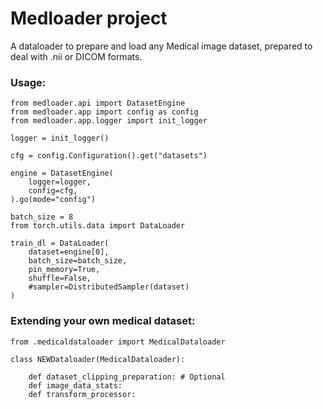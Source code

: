 # Medloader project

A dataloader to prepare and load any Medical image dataset, prepared to deal with .nii or DICOM formats.

### Usage:
```
from medloader.api import DatasetEngine
from medloader.app import config as config
from medloader.app.logger import init_logger

logger = init_logger()

cfg = config.Configuration().get("datasets")

engine = DatasetEngine(
    logger=logger,
    config=cfg,
).go(mode="config")

batch_size = 8
from torch.utils.data import DataLoader

train_dl = DataLoader(
    dataset=engine[0],
    batch_size=batch_size,
    pin_memory=True,
    shuffle=False,
    #sampler=DistributedSampler(dataset)
)
```

### Extending your own medical dataset:
```
from .medicaldataloader import MedicalDataloader

class NEWDataloader(MedicalDataloader):

    def dataset_clipping_preparation: # Optional
    def image_data_stats:
    def transform_processor: 
```

